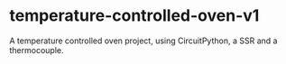 # temperature-controlled-oven-v1
A temperature controlled oven project, using CircuitPython, a SSR and a thermocouple.
